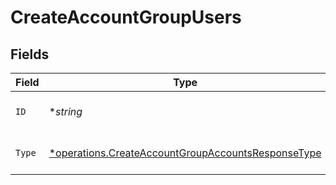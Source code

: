 # CreateAccountGroupUsers


## Fields

| Field                                                                                                                   | Type                                                                                                                    | Required                                                                                                                | Description                                                                                                             |
| ----------------------------------------------------------------------------------------------------------------------- | ----------------------------------------------------------------------------------------------------------------------- | ----------------------------------------------------------------------------------------------------------------------- | ----------------------------------------------------------------------------------------------------------------------- |
| `ID`                                                                                                                    | **string*                                                                                                               | :heavy_minus_sign:                                                                                                      | User unique identifier.                                                                                                 |
| `Type`                                                                                                                  | [*operations.CreateAccountGroupAccountsResponseType](../../models/operations/createaccountgroupaccountsresponsetype.md) | :heavy_minus_sign:                                                                                                      | Relation type<br/>* OWNER -                                                                                             |